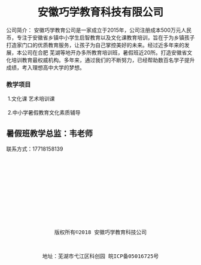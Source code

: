 <h1 align="center"> 安徽巧学教育科技有限公司</h1>
公司简介： 安徽巧学教育公司是一家成立于2015年，公司注册成本500万元人民币，专注于安徽省乡镇中小学生启智教育以及文化课教育培训，旨在于为乡镇孩子打造家门口的优质教育服务，让孩子为自己掌控美好的未来。经过近多年来的发展，本公司在合肥 芜湖等地开办多所教育培训班，暑假班近20所。打造安徽省文化培训教育最权威机构。多年来，通过我们的不断努力，已经帮助数百名学子提升成绩，考入理想高中大学的梦想。
 

### 教学项目
 1.文化课 艺术培训课<br />
 <br />
 2.中小学暑假教育文化素质辅导


<h2>暑假班教学总监：韦老师</h2>
<p>联系方式：17718158139</p>
 












 
<pre>
 





 
<p align="center">版权所有©2018 安徽巧学教育科技公司</p>
<p align="center">地址：芜湖市弋江区科创园 皖ICP备05016725号</p>
</pre>
